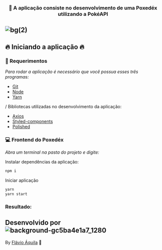 <h3 align="center">
    <a">🔗 A aplicação consiste no desenvolvimento de uma Poxedéx utilizando a PokéAPI</a>
</h3>

## ![bg(2)](https://user-images.githubusercontent.com/56550632/167311962-f801970e-f9e6-4987-bcb8-58fec7e5f60a.jpg)

## :fire: Iniciando a aplicação :fire:

### :pencil: Requerimentos

_Para rodar a aplicação é necessário que você possua esses três programas:_

- [Git](https://git-scm.com)
- [Node](https://nodejs.org/)
- [Yarn](https://yarnpkg.com/)

/ Bibliotecas utilizadas no desenvolvimento da aplicação:

- [Axios](https://www.npmjs.com/package/axios)
- [Styled-components](https://styled-components.com/)
- [Polished](https://polished.js.org/)

### :computer: Frontend do Poxedéx

_Abra um terminal na pasta do projeto e digite:_

Instalar dependências da aplicação:

```bash
npm i
```

Iniciar aplicação

```bash
yarn
yarn start
```

### Resultado:

## Desenvolvido por ![background-gc5ba4e1a7_1280](https://user-images.githubusercontent.com/56550632/167247053-9f05dd2d-e4be-47a1-9385-cada92cbc293.jpg)

By [Flávio Áquila](https://www.linkedin.com/in/flavioaquila/) :purple_heart:
